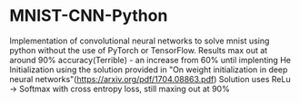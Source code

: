 # MNIST-CNN-Python
 Implementation of convolutional neural networks to solve mnist using python without the use of PyTorch or TensorFlow.
 Results max out at around 90% accuracy(Terrible) - an increase from 60% until implenting He Initialization using the solution provided in "On weight initialization in deep neural networks"(https://arxiv.org/pdf/1704.08863.pdf)
Solution uses ReLu -> Softmax with cross entropy loss, still maxing out at 90%
